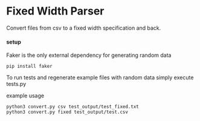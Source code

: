 # Fixed Width Parser

Convert files from csv to a fixed width specification and back.   

#### setup
Faker is the only external dependency for generating random data
```
pip install faker
```

To run tests and regenerate example files with random data simply execute tests.py   


example usage    

```
python3 convert.py csv test_output/test_fixed.txt
python3 convert.py fixed test_output/test.csv
```